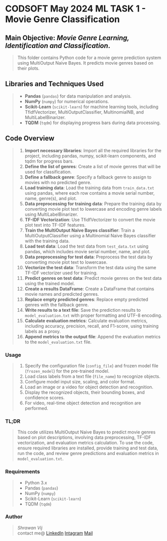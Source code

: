 # CODSOFT May 2024 ML TASK 1 - Movie Genre Classification

## Main Objective: *Movie Genre Learning, Identification and Classification*.

>This folder contains Python code for a movie genre prediction system using MultiOutput Naive Bayes. It predicts movie genres based on their plots.

## Libraries and Techniques Used

>- **Pandas** (`pandas`) for data manipulation and analysis.
>- **NumPy** (`numpy`) for numerical operations.
>- **Scikit-Learn** (`scikit-learn`) for machine learning tools, including TfidfVectorizer, MultiOutputClassifier, MultinomialNB, and MultiLabelBinarizer.
>- **TQDM** (`tqdm`) for displaying progress bars during data processing.

## Code Overview

>1. **Import necessary libraries**: Import all the required libraries for the project, including pandas, numpy, scikit-learn components, and tqdm for progress bars.
>2. **Define the list of genres**: Create a list of movie genres that will be used for classification.
>3. **Define a fallback genre**: Specify a fallback genre to assign to movies with no predicted genre.
>4. **Load training data**: Load the training data from `train_data.txt` using pandas, where each row contains a movie serial number, name, genre(s), and plot.
>5. **Data preprocessing for training data**: Prepare the training data by converting movie plot text to lowercase and encoding genre labels using MultiLabelBinarizer.
>6. **TF-IDF Vectorization**: Use TfidfVectorizer to convert the movie plot text into TF-IDF features.
>7. **Train the MultiOutput Naive Bayes classifier**: Train a MultiOutputClassifier using a Multinomial Naive Bayes classifier with the training data.
>8. **Load test data**: Load the test data from `test_data.txt` using pandas, which includes movie serial number, name, and plot.
>9. **Data preprocessing for test data**: Preprocess the test data by converting movie plot text to lowercase.
>10. **Vectorize the test data**: Transform the test data using the same TF-IDF vectorizer used for training.
>11. **Predict genres on test data**: Predict movie genres on the test data using the trained model.
>12. **Create a results DataFrame**: Create a DataFrame that contains movie names and predicted genres.
>13. **Replace empty predicted genres**: Replace empty predicted genres with the fallback genre.
>14. **Write results to a text file**: Save the prediction results to `model_evaluation.txt` with proper formatting and UTF-8 encoding.
>15. **Calculate evaluation metrics**: Calculate evaluation metrics, including accuracy, precision, recall, and F1-score, using training labels as a proxy.
>16. **Append metrics to the output file**: Append the evaluation metrics to the `model_evaluation.txt` file.


### Usage

>1. Specify the configuration file (`config_file`) and frozen model file (`frozen_model`) for the pre-trained model.
>2. Load class labels from a text file (`file_name`) to recognize objects.
>3. Configure model input size, scaling, and color format.
>4. Load an image or a video for object detection and recognition.
>5. Display the recognized objects, their bounding boxes, and confidence scores.
>6. For video, real-time object detection and recognition are performed.

### TL;DR 

> This code utilizes MultiOutput Naive Bayes to predict movie genres based on plot descriptions, involving data preprocessing, TF-IDF vectorization, and evaluation metrics calculation. To use the code, ensure required libraries are installed, provide training and test data, run the code, and review genre predictions and evaluation metrics in `model_evaluation.txt`.

### Requirements

>- Python 3.x
>- Pandas (`pandas`)
>- NumPy (`numpy`)
>- Scikit-Learn (`scikit-learn`)
>- TQDM (`tqdm`)

  
### Author

>*Shrawan Vij*          
>contact me@ [LinkedIn](https://www.linkedin.com/in/shrawanvij)   [Intagram](https://www.instagram.com/shrawanvij/)      [Mail](mailto:sharwanvij211@gmail.com)
